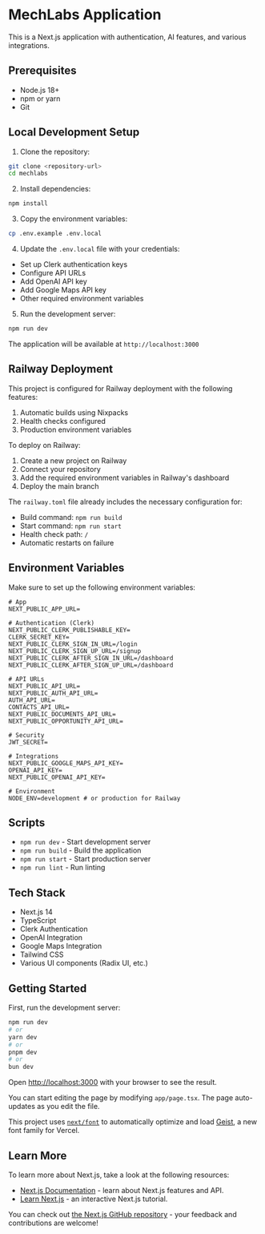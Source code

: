 # MechLabs Application

This is a Next.js application with authentication, AI features, and various integrations.

## Prerequisites

- Node.js 18+ 
- npm or yarn
- Git

## Local Development Setup

1. Clone the repository:
```bash
git clone <repository-url>
cd mechlabs
```

2. Install dependencies:
```bash
npm install
```

3. Copy the environment variables:
```bash
cp .env.example .env.local
```

4. Update the `.env.local` file with your credentials:
- Set up Clerk authentication keys
- Configure API URLs
- Add OpenAI API key
- Add Google Maps API key
- Other required environment variables

5. Run the development server:
```bash
npm run dev
```

The application will be available at `http://localhost:3000`

## Railway Deployment

This project is configured for Railway deployment with the following features:

1. Automatic builds using Nixpacks
2. Health checks configured
3. Production environment variables

To deploy on Railway:

1. Create a new project on Railway
2. Connect your repository
3. Add the required environment variables in Railway's dashboard
4. Deploy the main branch

The `railway.toml` file already includes the necessary configuration for:
- Build command: `npm run build`
- Start command: `npm run start`
- Health check path: `/`
- Automatic restarts on failure

## Environment Variables

Make sure to set up the following environment variables:

```env
# App
NEXT_PUBLIC_APP_URL=

# Authentication (Clerk)
NEXT_PUBLIC_CLERK_PUBLISHABLE_KEY=
CLERK_SECRET_KEY=
NEXT_PUBLIC_CLERK_SIGN_IN_URL=/login
NEXT_PUBLIC_CLERK_SIGN_UP_URL=/signup
NEXT_PUBLIC_CLERK_AFTER_SIGN_IN_URL=/dashboard
NEXT_PUBLIC_CLERK_AFTER_SIGN_UP_URL=/dashboard

# API URLs
NEXT_PUBLIC_API_URL=
NEXT_PUBLIC_AUTH_API_URL=
AUTH_API_URL=
CONTACTS_API_URL=
NEXT_PUBLIC_DOCUMENTS_API_URL=
NEXT_PUBLIC_OPPORTUNITY_API_URL=

# Security
JWT_SECRET=

# Integrations
NEXT_PUBLIC_GOOGLE_MAPS_API_KEY=
OPENAI_API_KEY=
NEXT_PUBLIC_OPENAI_API_KEY=

# Environment
NODE_ENV=development # or production for Railway
```

## Scripts

- `npm run dev` - Start development server
- `npm run build` - Build the application
- `npm run start` - Start production server
- `npm run lint` - Run linting

## Tech Stack

- Next.js 14
- TypeScript
- Clerk Authentication
- OpenAI Integration
- Google Maps Integration
- Tailwind CSS
- Various UI components (Radix UI, etc.)

## Getting Started

First, run the development server:

```bash
npm run dev
# or
yarn dev
# or
pnpm dev
# or
bun dev
```

Open [http://localhost:3000](http://localhost:3000) with your browser to see the result.

You can start editing the page by modifying `app/page.tsx`. The page auto-updates as you edit the file.

This project uses [`next/font`](https://nextjs.org/docs/app/building-your-application/optimizing/fonts) to automatically optimize and load [Geist](https://vercel.com/font), a new font family for Vercel.

## Learn More

To learn more about Next.js, take a look at the following resources:

- [Next.js Documentation](https://nextjs.org/docs) - learn about Next.js features and API.
- [Learn Next.js](https://nextjs.org/learn) - an interactive Next.js tutorial.

You can check out [the Next.js GitHub repository](https://github.com/vercel/next.js) - your feedback and contributions are welcome!